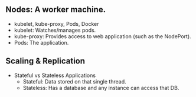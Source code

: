 ## Nodes: A worker machine.
- kubelet, kube-proxy, Pods, Docker
- kubelet: Watches/manages pods.
- kube-proxy: Provides access to web application (such as the NodePort).
- Pods: The application.

## Scaling & Replication
- Stateful vs Stateless Applications
  - Stateful: Data stored on that single thread.
  - Stateless: Has a database and any instance can access that DB.
  